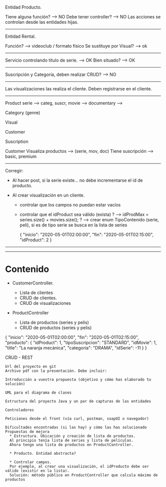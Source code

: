 Entidad Producto.

Tiene alguna función? --> NO
Debe tener controller? --> NO
Las acciones se controlan desde las entidades hijas.

---

Entidad Rental.

Función? --> videoclub / formato físico
Se sustituye por Visual? --> ok

---

Servicio controlando título de serie. --> OK
Bien situado? --> OK

---

Suscripción y Categoría, deben realizar CRUD? --> NO

---

Las visualizaciones las realiza el cliente.
Deben registrarse en el cliente.

---

Product
serie --> categ, suscr,
movie -->
documentary -->

Category (genre)

Visual

Customer

Suscription

Customer
Visualiza productos --> (serie, mov, doc)
Tiene suscripción --> basic, premium

---

Corregir:

- Al hacer post, si la serie existe...
  no debe incrementarse el id de producto.

- Al crear visualización en un cliente.

  - controlar que los campos no puedan estar vacíos
  - controlar que el idProduct sea válido (exista)
    ? --> idProdMax = series.size() + movies.size();
    ? --> crear enum TipoContenido (serie, peli), si es de tipo serie se busca en la lista de series

    {
    "inicio": "2020-05-01T02:00:00",
    "fin": "2020-05-01T02:15:00",
    "idProduct": 2
    }

---

---

# Contenido

- CustomerController.

  - Lista de clientes
  - CRUD de clientes.
  - CRUD de visualizaciones

- ProductController
  - Lista de productos (series y pelis)
  - CRUD de productos (series y pelis)

{
"inicio": "2020-05-01T02:00:00",
"fin": "2020-05-01T02:15:00",
"producto": {
"idProduct": 1,
"tipoSuscripcion": "STANDARD",
"idMovie": 1,
"title": "La naranja mecánica",
"categoria": "DRAMA",
"idSerie": -11
}
}

CRUD - REST

    Url del proyecto en git
    Archivo pdf con la presentación. Debe incluir:

    Introducción a vuestra propuesta (objetivo y cómo has elaborado tu solución)

    UML para el diagrama de clases

    Estructura del proyecto Java y un par de capturas de las entidades

    Controladores

    Peticiones desde el front (vía curl, postman, soapUI o navegador)

    Dificultades encontradas (si las hay) y cómo las has solucionado
    Propuestas de mejora
      * Estructura. Ubicación y creación de lista de productos.
      Al principio tenía lista de series y lista de películas.
      Ahora tengo una lista de productos en ProductController.

      * Producto. Entidad abstracta?

      * Controlar campos.
      Por ejemplo, al crear una visualización, el idProducto debe ser válido (existir en la lista).
      Solución: método público en ProductController que calcula máximo de productos

